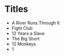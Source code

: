 # Titles

* A River Runs Through It
* Fight Club
* 12 Years a Slave
* The Big Short
* 12 Monkeys
* 1
